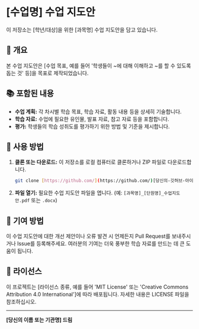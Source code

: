 # [수업명] 수업 지도안

이 저장소는 [학년/대상]을 위한 [과목명] 수업 지도안을 담고 있습니다.

## 📝 개요

본 수업 지도안은 [수업 목표, 예를 들어 '학생들이 ~에 대해 이해하고 ~를 할 수 있도록 돕는 것' 등]을 목표로 제작되었습니다.

## 📚 포함된 내용

* **수업 계획:** 각 차시별 학습 목표, 학습 자료, 활동 내용 등을 상세히 기술합니다.
* **학습 자료:** 수업에 필요한 유인물, 발표 자료, 참고 자료 등을 포함합니다.
* **평가:** 학생들의 학습 성취도를 평가하기 위한 방법 및 기준을 제시합니다.

## 🎯 사용 방법

1.  **클론 또는 다운로드:** 이 저장소를 로컬 컴퓨터로 클론하거나 ZIP 파일로 다운로드합니다.
    ```bash
    git clone [https://github.com/](https://github.com/)[당신의-깃허브-아이디]/[저장소-이름].git
    ```
2.  **파일 열기:** 필요한 수업 지도안 파일을 엽니다. (예: `[과목명]_[단원명]_수업지도안.pdf` 또는 `.docx`)

## 🤝 기여 방법

이 수업 지도안에 대한 개선 제안이나 오류 발견 시 언제든지 Pull Request를 보내주시거나 Issue를 등록해주세요. 여러분의 기여는 더욱 풍부한 학습 자료를 만드는 데 큰 도움이 됩니다.

## 📄 라이선스

이 프로젝트는 [라이선스 종류, 예를 들어 'MIT License' 또는 'Creative Commons Attribution 4.0 International']에 따라 배포됩니다. 자세한 내용은 LICENSE 파일을 참조하십시오.

---

**[당신의 이름 또는 기관명] 드림**
